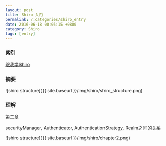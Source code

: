 ```yaml
---
layout: post
title: Shiro 入门
permalink: /:categories/shiro_entry
date: 2016-06-18 00:05:15 +0800
category: Shiro
tags: [entry]
---
```


### 索引

[跟我学Shiro](http://jinnianshilongnian.iteye.com/blog/2018398)

### 摘要

![shiro structure]({{ site.baseurl }}/img/shiro/shiro_structure.png)

### 理解

第二章

securityManager, Authenticator, AuthenticationStrategy, Realm之间的关系

![shiro structure]({{ site.baseurl }}/img/shiro/chapter2.png)
